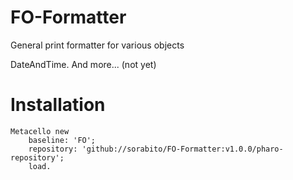 # FO-Formatter

General print formatter for various objects

DateAndTime.
And more... (not yet)

# Installation

```smalltalk
Metacello new
    baseline: 'FO';
    repository: 'github://sorabito/FO-Formatter:v1.0.0/pharo-repository';
    load.
```

